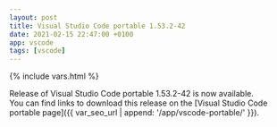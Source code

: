 ```yaml
---
layout: post
title: Visual Studio Code portable 1.53.2-42
date: 2021-02-15 22:47:00 +0100
app: vscode
tags: [vscode]
---
```

{% include vars.html %}

Release of Visual Studio Code portable 1.53.2-42 is now available.<br />
You can find links to download this release on the [Visual Studio Code portable page]({{ var_seo_url | append: '/app/vscode-portable/' }}).
